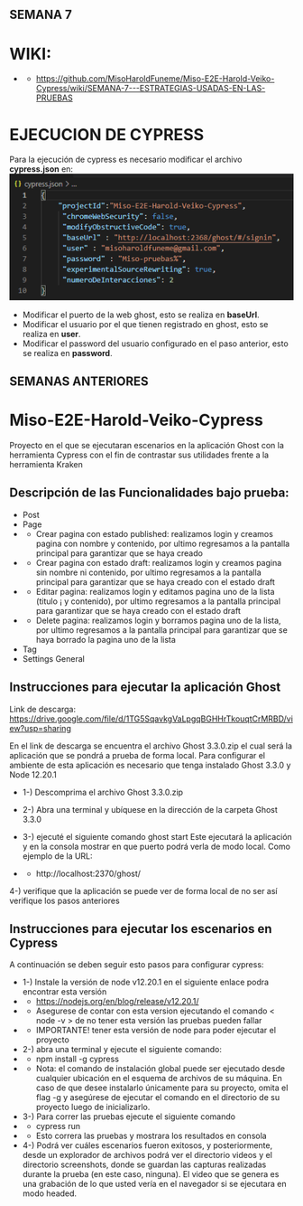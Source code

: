 
## SEMANA 7
# WIKI: 
- - https://github.com/MisoHaroldFuneme/Miso-E2E-Harold-Veiko-Cypress/wiki/SEMANA-7---ESTRATEGIAS-USADAS-EN-LAS-PRUEBAS

# EJECUCION DE CYPRESS
Para la ejecución de cypress es necesario modificar el archivo **cypress.json** en:
![Configuracion de cypress.json](https://github.com/MisoHaroldFuneme/Miso-E2E-Harold-Veiko-Cypress/blob/main/ConfigCypress.PNG)

- Modificar el puerto de la web ghost, esto se realiza en **baseUrl**.
- Modificar el usuario por el que tienen registrado en ghost, esto se realiza en **user**.
- Modificar el password del usuario configurado en el paso anterior, esto se realiza en **password**.



## SEMANAS ANTERIORES

# Miso-E2E-Harold-Veiko-Cypress

Proyecto en el que se ejecutaran escenarios en la aplicación Ghost con la herramienta Cypress con el fin de contrastar sus utilidades frente a la herramienta Kraken


## Descripción de las Funcionalidades bajo prueba:

- Post
- Page
- - Crear pagina con estado published: realizamos login y creamos pagina con nombre y contenido, por ultimo regresamos a la pantalla principal para garantizar que se haya creado
- - Crear pagina con estado draft: realizamos login y creamos pagina sin nombre ni contenido, por ultimo regresamos a la pantalla principal para garantizar que se haya creado  con el estado draft
- - Editar pagina: realizamos login y editamos pagina uno de la lista (titulo ¡ y contenido), por ultimo regresamos a la pantalla principal para garantizar que se haya creado  con el estado draft
- - Delete pagina: realizamos login y borramos pagina uno de la lista, por ultimo regresamos a la pantalla principal para garantizar que se haya borrado la pagina uno de la lista
- Tag
- Settings General


## Instrucciones para ejecutar la aplicación Ghost

Link de descarga: https://drive.google.com/file/d/1TG5SqavkgVaLpgqBGHHrTkouqtCrMRBD/view?usp=sharing

En el link de descarga se encuentra el archivo Ghost 3.3.0.zip el cual será la aplicación que se pondrá a prueba de forma local.
Para configurar el ambiente de esta aplicación es necesario que tenga instalado Ghost 3.3.0 y Node 12.20.1

- 1-) Descomprima el archivo Ghost 3.3.0.zip
- 2-) Abra una terminal y ubíquese en la dirección de la carpeta Ghost 3.3.0
- 3-) ejecuté el siguiente comando
ghost start
Este ejecutará la aplicación y en la consola mostrar en que puerto podrá verla de modo local. Como ejemplo de la URL:

- - http://localhost:2370/ghost/

4-) verifique que la aplicación se puede ver de forma local de no ser así verifique los pasos anteriores


## Instrucciones para ejecutar los escenarios en Cypress

A continuación se deben seguir esto pasos para configurar cypress:

- 1-) Instale la versión de node v12.20.1 en el siguiente enlace podra encontrar esta versión
- - https://nodejs.org/en/blog/release/v12.20.1/
- - Asegurese de contar con esta version ejecutando el comando < node -v > de no tener esta versión las pruebas pueden fallar
- - IMPORTANTE! tener esta versión de node para poder ejecutar el proyecto
- 2-) abra una terminal y ejecute el siguiente comando:
- - npm install -g cypress
- - Nota: el comando de instalación global puede ser ejecutado desde cualquier ubicación en el esquema de archivos de su máquina. En caso de que desee instalarlo únicamente para su proyecto, omita el flag -g y asegúrese de ejecutar el comando en el directorio de su proyecto luego de inicializarlo.
- 3-) Para correr las pruebas ejecute el siguiente comando
- - cypress run
- - Esto correra las pruebas y mostrara los resultados en consola
- 4-) Podrá ver cuáles escenarios fueron exitosos, y posteriormente, desde un explorador de archivos podrá ver el directorio videos y el directorio screenshots, donde se guardan las capturas realizadas durante la prueba (en este caso, ninguna). El video que se genera es una grabación de lo que usted vería en el navegador si se ejecutara en modo headed.




